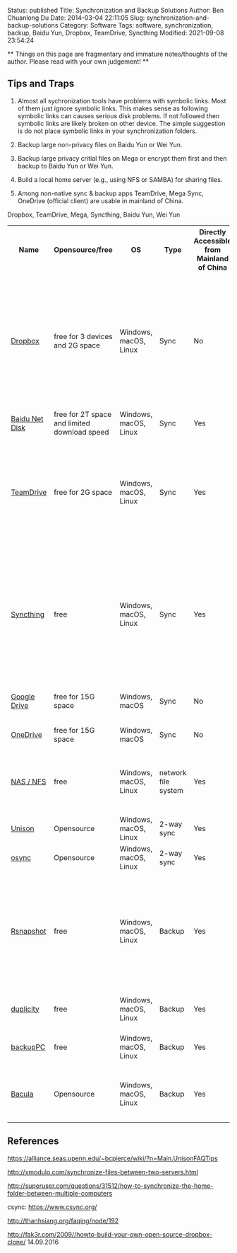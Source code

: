 Status: published
Title: Synchronization and Backup Solutions
Author: Ben Chuanlong Du
Date: 2014-03-04 22:11:05
Slug: synchronization-and-backup-solutions
Category: Software
Tags: software, synchronization, backup, Baidu Yun, Dropbox, TeamDrive, Syncthing
Modified: 2021-09-08 23:54:24

**
Things on this page are fragmentary and immature notes/thoughts of the author.
Please read with your own judgement!
**

## Tips and Traps

1. Almost all sychronization tools have problems with symbolic links.
    Most of them just ignore symbolic links.
    This makes sense as following symbolic links can causes serious disk problems.
    If not followed then symbolic links are likely broken on other device.
    The simple suggestion is do not place symbolic links in your synchronization folders.

2. Backup large non-privacy files on Baidu Yun or Wei Yun.

2. Backup large privacy critial files on Mega or encrypt them first and then backup to Baidu Yun or Wei Yun.

3. Build a local home server (e.g., using NFS or SAMBA) for sharing files.

1. Among non-native sync & backup apps TeamDrive, Mega Sync, OneDrive (official client) are usable in mainland of China.

Dropbox, TeamDrive, Mega, Syncthing, Baidu Yun, Wei Yun

<table style="width:100%">
  <tr>
    <th> Name </th>
    <th> Opensource/free </th>
    <th> OS </th>
    <th> Type </th>
    <th> Directly Accessible from Mainland of China </th>
    <th> Comments </th>
  </tr>
  <tr>
    <td> 
    <a href="https://www.dropbox.com/"> Dropbox </a>
    </td>
    <td> free for 3 devices and 2G space  </td>
    <td> Windows, macOS, Linux </td>
    <td> Sync </td>
    <td> No </td>
    <td> 
    1. Best solution for small data backup 
    2. every thing is in the same folder, no way to sync a folder with higher priority over others
        while you can do this with TeamDrive or BTSync
    </td>
  </tr>
  <tr>
    <td> 
    <a href="https://www.dropbox.com/"> Baidu Net Disk </a>
    </td>
    <td> free for 2T space and limited download speed  </td>
    <td> Windows, macOS, Linux </td>
    <td> Sync </td>
    <td> Yes </td>
    <td> 
    Best solution for large data backup
    </td>
  </tr>
  <tr>
    <td> 
    <a href=""> TeamDrive </a>
    </td>
    <td> free for 2G space </td>
    <td> Windows, macOS, Linux </td>
    <td> Sync </td>
    <td> Yes </td>
    <td> 
    1. Best solution for small data backup 
    1. extremely secure, good for private, sensitive docs
    3. separated spaces which is much better than dropbox
    </td>
  </tr>
  <tr>
    <td> 
    <a href=""> Syncthing </a>
    </td>
    <td> free </td>
    <td> Windows, macOS, Linux </td>
    <td> Sync </td>
    <td> Yes </td>
    <td> 
    1. extremely secure, good for private, sensitive docs
    2. good performance on large files but poor performance on small files
    3. Best solution for private personal backup 
    </td>
  </tr>
  <tr>
    <td> 
    <a href=""> Google Drive </a>
    </td>
    <td> free for 15G space </td>
    <td> Windows, macOS </td>
    <td> Sync </td>
    <td> No </td>
    <td> 
    1. good for backing up Google products
    </td>
  </tr>
  <tr>
    <td> 
    <a href=""> OneDrive </a>
    </td>
    <td> free for 15G space </td>
    <td> Windows, macOS </td>
    <td> Sync </td>
    <td> No </td>
    <td> 
    1. good for backing up MS products
    </td>
  </tr>
  <tr>
    <td> 
    <a href=""> NAS / NFS </a>
    </td>
    <td> free </td>
    <td> Windows, macOS, Linux </td>
    <td> network file system </td>
    <td> Yes </td>
    <td> 
    1. easy to use
    2. provided to employees by many companies
    3. relatively low performance
    </td>
  </tr>
  <tr>
    <td> 
    <a href=""> Unison </a>
    </td>
    <td> Opensource </td>
    <td> Windows, macOS, Linux </td>
    <td> 2-way sync </td>
    <td> Yes </td>
    <td> 
    2-way sync, fault tolerance
    </td>
  </tr>
  <tr>
    <td> 
    <a href="https://github.com/deajan/osync"> osync </a>
    </td>
    <td> Opensource </td>
    <td> Windows, macOS, Linux </td>
    <td> 2-way sync </td>
    <td> Yes </td>
    <td> 
    2-way sync, rsync-based, fault tolerance
    </td>
  </tr>
  <tr>
    <td> 
    <a href=""> Rsnapshot </a>
    </td>
    <td> free </td>
    <td> Windows, macOS, Linux </td>
    <td> Backup </td>
    <td> Yes </td>
    <td> 
    1. easy to use
    2. quick access
    3. copy on change which takes more disk space than incremental backup tools but it is much simpler to use and is very robust
    </td>
  </tr>
  <tr>
    <td> 
    <a href=""> duplicity </a>
    </td>
    <td> free </td>
    <td> Windows, macOS, Linux </td>
    <td> Backup </td>
    <td> Yes </td>
    <td> 
    1. incremental backup
    2. support encryption
    </td>
  </tr>
  <tr>
    <td> 
    <a href=""> backupPC </a>
    </td>
    <td> free </td>
    <td> Windows, macOS, Linux </td>
    <td> Backup </td>
    <td> Yes </td>
    <td> 
    high performance, enterprise-grade system
    </td>
  </tr>
  <tr>
    <td> 
    <a href=""> Bacula </a>
    </td>
    <td> Opensource </td>
    <td> Windows, macOS, Linux </td>
    <td> Backup </td>
    <td> Yes </td>
    <td> 
    enterprise-level computer backup system for heterogeneous networks 
    </td>
  </tr>
</table>

## References

https://alliance.seas.upenn.edu/~bcpierce/wiki/?n=Main.UnisonFAQTips

http://xmodulo.com/synchronize-files-between-two-servers.html

http://superuser.com/questions/31512/how-to-synchronize-the-home-folder-between-multiple-computers

csync: https://www.csync.org/

http://thanhsiang.org/faqing/node/192

http://fak3r.com/2009//howto-build-your-own-open-source-dropbox-clone/ 14.09.2016

